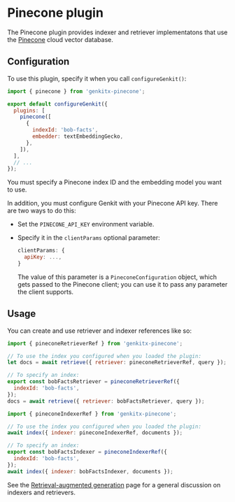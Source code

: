 # Pinecone plugin

The Pinecone plugin provides indexer and retriever implementatons that use the
[Pinecone](https://www.pinecone.io/) cloud vector database.

## Configuration

To use this plugin, specify it when you call `configureGenkit()`:

```js
import { pinecone } from 'genkitx-pinecone';

export default configureGenkit({
  plugins: [
    pinecone([
      {
        indexId: 'bob-facts',
        embedder: textEmbeddingGecko,
      },
    ]),
  ],
  // ...
});
```

You must specify a Pinecone index ID and the embedding model you want to use.

In addition, you must configure Genkit with your Pinecone API key. There are two
ways to do this:

- Set the `PINECONE_API_KEY` environment variable.

- Specify it in the `clientParams` optional parameter:

  ```js
  clientParams: {
    apiKey: ...,
  }
  ```

  The value of this parameter is a `PineconeConfiguration` object, which gets
  passed to the Pinecone client; you can use it to pass any parameter the client
  supports.

## Usage

You can create and use retriever and indexer references like so:

```js
import { pineconeRetrieverRef } from 'genkitx-pinecone';

// To use the index you configured when you loaded the plugin:
let docs = await retrieve({ retriever: pineconeRetrieverRef, query });

// To specify an index:
export const bobFactsRetriever = pineconeRetrieverRef({
  indexId: 'bob-facts',
});
docs = await retrieve({ retriever: bobFactsRetriever, query });
```

```js
import { pineconeIndexerRef } from 'genkitx-pinecone';

// To use the index you configured when you loaded the plugin:
await index({ indexer: pineconeIndexerRef, documents });

// To specify an index:
export const bobFactsIndexer = pineconeIndexerRef({
  indexId: 'bob-facts',
});
await index({ indexer: bobFactsIndexer, documents });
```

See the [Retrieval-augmented generation](../rag.md) page for a general
discussion on indexers and retrievers.
